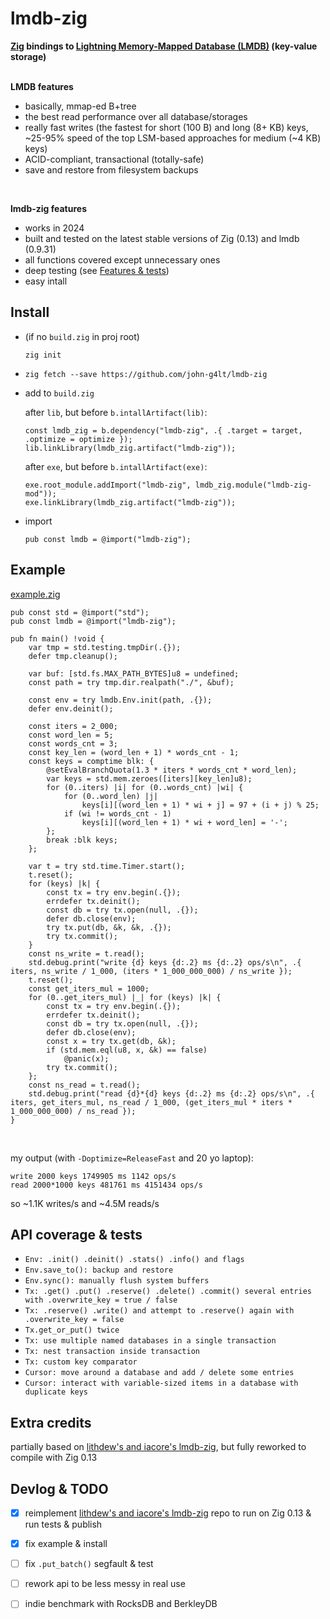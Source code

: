 # lmdb-zig
**[Zig](https://ziglang.org) bindings to [Lightning Memory-Mapped Database (LMDB)](http://www.lmdb.tech/doc/) (key-value storage)**
<br><br>

**LMDB features**
- basically, mmap-ed B+tree
- the best read performance over all database/storages
- really fast writes (the fastest for short (100 B) and long (8+ KB) keys, ~25-95% speed of the top LSM-based approaches for medium (~4 KB) keys)
- ACID-compliant, transactional (totally-safe)
- save and restore from filesystem backups
<br>

**lmdb-zig features**
- works in 2024
- built and tested on the latest stable versions of Zig (0.13) and lmdb (0.9.31)
- all functions covered except unnecessary ones
- deep testing (see [Features & tests](#features-tests))
- easy intall



## Install
- (if no `build.zig` in proj root)
  ```
  zig init
  ```
- ```
  zig fetch --save https://github.com/john-g4lt/lmdb-zig
  ```
- add to `build.zig`
  
  after `lib`, but before `b.intallArtifact(lib)`:

  ```zig
  const lmdb_zig = b.dependency("lmdb-zig", .{ .target = target, .optimize = optimize });
  lib.linkLibrary(lmdb_zig.artifact("lmdb-zig"));
  ```

  after `exe`, but before `b.intallArtifact(exe)`:
  
  ```zig
  exe.root_module.addImport("lmdb-zig", lmdb_zig.module("lmdb-zig-mod"));
  exe.linkLibrary(lmdb_zig.artifact("lmdb-zig"));
  ```
- import
  ```zig
  pub const lmdb = @import("lmdb-zig");
  ```



## Example
[example.zig](https://github.com/john-g4lt/lmdb-zig/blob/main/example.zig)
```zig
pub const std = @import("std");
pub const lmdb = @import("lmdb-zig");

pub fn main() !void {
    var tmp = std.testing.tmpDir(.{});
    defer tmp.cleanup();

    var buf: [std.fs.MAX_PATH_BYTES]u8 = undefined;
    const path = try tmp.dir.realpath("./", &buf);

    const env = try lmdb.Env.init(path, .{});
    defer env.deinit();

    const iters = 2_000;
    const word_len = 5;
    const words_cnt = 3;
    const key_len = (word_len + 1) * words_cnt - 1;
    const keys = comptime blk: {
        @setEvalBranchQuota(1.3 * iters * words_cnt * word_len);
        var keys = std.mem.zeroes([iters][key_len]u8);
        for (0..iters) |i| for (0..words_cnt) |wi| {
            for (0..word_len) |j|
                keys[i][(word_len + 1) * wi + j] = 97 + (i + j) % 25;
            if (wi != words_cnt - 1)
                keys[i][(word_len + 1) * wi + word_len] = '-';
        };
        break :blk keys;
    };

    var t = try std.time.Timer.start();
    t.reset();
    for (keys) |k| {
        const tx = try env.begin(.{});
        errdefer tx.deinit();
        const db = try tx.open(null, .{});
        defer db.close(env);
        try tx.put(db, &k, &k, .{});
        try tx.commit();
    }
    const ns_write = t.read();
    std.debug.print("write {d} keys {d:.2} ms {d:.2} ops/s\n", .{ iters, ns_write / 1_000, (iters * 1_000_000_000) / ns_write });
    t.reset();
    const get_iters_mul = 1000;
    for (0..get_iters_mul) |_| for (keys) |k| {
        const tx = try env.begin(.{});
        errdefer tx.deinit();
        const db = try tx.open(null, .{});
        defer db.close(env);
        const x = try tx.get(db, &k);
        if (std.mem.eql(u8, x, &k) == false)
            @panic(x);
        try tx.commit();
    };
    const ns_read = t.read();
    std.debug.print("read {d}*{d} keys {d:.2} ms {d:.2} ops/s\n", .{ iters, get_iters_mul, ns_read / 1_000, (get_iters_mul * iters * 1_000_000_000) / ns_read });
}
```
<br>

my output (with `-Doptimize=ReleaseFast` and 20 yo laptop):
```
write 2000 keys 1749905 ms 1142 ops/s
read 2000*1000 keys 481761 ms 4151434 ops/s
```
so ~1.1K writes/s and ~4.5M reads/s



## API coverage & tests
- `Env: .init() .deinit() .stats() .info() and flags`
- `Env.save_to(): backup and restore`
- `Env.sync(): manually flush system buffers`
- `Tx: .get() .put() .reserve() .delete() .commit() several entries with .overwrite_key = true / false`
- `Tx: .reserve() .write() and attempt to .reserve() again with .overwrite_key = false`
- `Tx.get_or_put() twice`
- `Tx: use multiple named databases in a single transaction`
- `Tx: nest transaction inside transaction`
- `Tx: custom key comparator`
- `Cursor: move around a database and add / delete some entries`
- `Cursor: interact with variable-sized items in a database with duplicate keys`



## Extra credits
partially based on [lithdew's and iacore's lmdb-zig](https://github.com/iacore/lmdb-zig), 
but fully reworked to compile with Zig 0.13



## Devlog & TODO
- [x] reimplement [lithdew's and iacore's lmdb-zig](https://github.com/iacore/lmdb-zig) repo 
  to run on Zig 0.13 & run tests & publish
- [x] fix example & install
- [ ] fix `.put_batch()` segfault & test
- [ ] rework api to be less messy in real use
- [ ] indie benchmark with RocksDB and BerkleyDB

